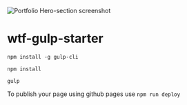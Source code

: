 
![Portfolio Hero-section screenshot](https://kwiatkowski1981.github.io/assets/img/portfolio.png)


# wtf-gulp-starter

`npm install -g gulp-cli`

`npm install`

`gulp`

To publish your page using github pages use `npm run deploy`

